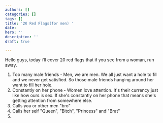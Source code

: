 ```yaml
---
authors: []
categories: []
tags: []
title: '20 Red Flags(for men) '
date: 
hero: ''
description: ''
draft: true

---
```

Hello guys, today i'll cover 20 red flags that if you see from a woman, run away. 

1. Too many male friends - Men, we are men. We all just want a hole to fill and we never get satisfied. So those male friends hanging around her want to fill her hole. 
2. Constantly on her phone - Women love attention. It's their currency just like how ours is sex. If she's constantly on her phone that means she's getting attention from somewhere else.
3. Calls you or other men "bro" 
4. Calls her self "Queen", "Bitch", "Princess" and "Brat"
5. 